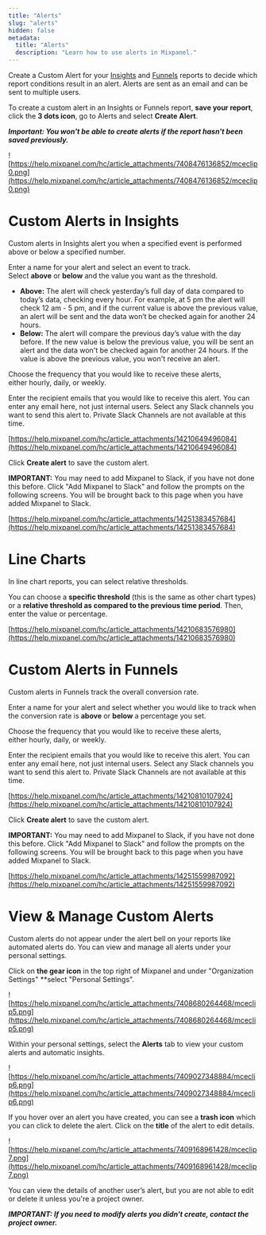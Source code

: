 ```yaml
---
title: "Alerts"
slug: "alerts"
hidden: false
metadata:
  title: "Alerts"
  description: "Learn how to use alerts in Mixpanel."
---
```


Create a Custom Alert for your [Insights](https://help.mixpanel.com/hc/en-us/articles/360001333826-Insights-Overview) and [Funnels](https://help.mixpanel.com/hc/en-us/articles/115004561926-Funnels-Deep-Dive) reports to decide which report conditions result in an alert. Alerts are sent as an email and can be sent to multiple users.

To create a custom alert in an Insights or Funnels report, **save your report**, click the **3 dots icon**, go to Alerts and select **Create Alert**.

***Important: You won't be able to create alerts if the report hasn't been saved previously.***

![https://help.mixpanel.com/hc/article_attachments/7408476136852/mceclip0.png](https://help.mixpanel.com/hc/article_attachments/7408476136852/mceclip0.png)

# Custom Alerts in Insights

Custom alerts in Insights alert you when a specified event is performed above or below a specified number.

Enter a name for your alert and select an event to track. Select **above** or **below** and the value you want as the threshold.

- **Above:** The alert will check yesterday’s full day of data compared to today’s data, checking every hour. For example, at 5 pm the alert will check 12 am - 5 pm, and if the current value is above the previous value, an alert will be sent and the data won’t be checked again for another 24 hours.
- **Below:** The alert will compare the previous day’s value with the day before. If the new value is below the previous value, you will be sent an alert and the data won't be checked again for another 24 hours. If the value is above the previous value, you won't receive an alert.

Choose the frequency that you would like to receive these alerts, either hourly, daily, or weekly.

Enter the recipient emails that you would like to receive this alert. You can enter any email here, not just internal users. Select any Slack channels you want to send this alert to. Private Slack Channels are not available at this time.

[https://help.mixpanel.com/hc/article_attachments/14210649496084](https://help.mixpanel.com/hc/article_attachments/14210649496084)

Click **Create alert** to save the custom alert.

**IMPORTANT:** You may need to add Mixpanel to Slack, if you have not done this before. Click "Add Mixpanel to Slack" and follow the prompts on the following screens. You will be brought back to this page when you have added Mixpanel to Slack.

[https://help.mixpanel.com/hc/article_attachments/14251383457684](https://help.mixpanel.com/hc/article_attachments/14251383457684)

# Line Charts

In line chart reports, you can select relative thresholds.

You can choose a **specific threshold** (this is the same as other chart types) or a **relative threshold as compared to the previous time period**. Then, enter the value or percentage.

[https://help.mixpanel.com/hc/article_attachments/14210683576980](https://help.mixpanel.com/hc/article_attachments/14210683576980)

# Custom Alerts in Funnels

Custom alerts in Funnels track the overall conversion rate.

Enter a name for your alert and select whether you would like to track when the conversion rate is **above** or **below** a percentage you set.

Choose the frequency that you would like to receive these alerts, either hourly, daily, or weekly.

Enter the recipient emails that you would like to receive this alert. You can enter any email here, not just internal users. Select any Slack channels you want to send this alert to. Private Slack Channels are not available at this time.

[https://help.mixpanel.com/hc/article_attachments/14210810107924](https://help.mixpanel.com/hc/article_attachments/14210810107924)

Click **Create alert** to save the custom alert.

**IMPORTANT:** You may need to add Mixpanel to Slack, if you have not done this before. Click "Add Mixpanel to Slack" and follow the prompts on the following screens. You will be brought back to this page when you have added Mixpanel to Slack.

[https://help.mixpanel.com/hc/article_attachments/14251559987092](https://help.mixpanel.com/hc/article_attachments/14251559987092)

# View & Manage Custom Alerts

Custom alerts do not appear under the alert bell on your reports like automated alerts do. You can view and manage all alerts under your personal settings.

Click on **the gear icon** in the top right of Mixpanel and under "Organization Settings" **select "Personal Settings".

![https://help.mixpanel.com/hc/article_attachments/7408680264468/mceclip5.png](https://help.mixpanel.com/hc/article_attachments/7408680264468/mceclip5.png)

Within your personal settings, select the **Alerts** tab to view your custom alerts and automatic insights.

![https://help.mixpanel.com/hc/article_attachments/7409027348884/mceclip6.png](https://help.mixpanel.com/hc/article_attachments/7409027348884/mceclip6.png)

If you hover over an alert you have created, you can see a **trash icon** which you can click to delete the alert. Click on the **title** of the alert to edit details.

![https://help.mixpanel.com/hc/article_attachments/7409168961428/mceclip7.png](https://help.mixpanel.com/hc/article_attachments/7409168961428/mceclip7.png)

You can view the details of another user’s alert, but you are not able to edit or delete it unless you're a project owner.

***IMPORTANT: If you need to modify alerts you didn't create, contact the project owner.***
